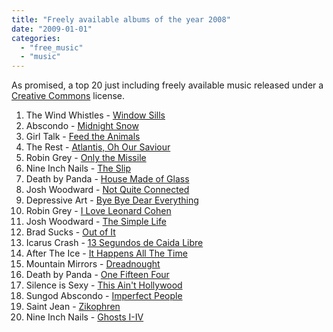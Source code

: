 ```yaml
---
title: "Freely available albums of the year 2008"
date: "2009-01-01"
categories: 
  - "free_music"
  - "music"
---
```


As promised, a top 20 just including freely available music released under a [Creative Commons](http://creativecommons.org/about/licenses/) license.

1. The Wind Whistles - [Window Sills](http://www.jamendo.com/en/album/20549)
2. Abscondo - [Midnight Snow](http://www.jamendo.com/en/album/20092)
3. Girl Talk - [Feed the Animals](http://74.124.198.47/illegal-art.net/__girl__talk___feed__the__anima.ls___/)
4. The Rest - [Atlantis, Oh Our Saviour](http://www.jamendo.com/en/album/27993)
5. Robin Grey - [Only the Missile](http://www.jamendo.com/en/album/30315)
6. Nine Inch Nails - [The Slip](http://theslip.nin.com)
7. Death by Panda - [House Made of Glass](http://www.jamendo.com/en/album/24494)
8. Josh Woodward - [Not Quite Connected](http://www.jamendo.com/en/album/7168)
9. Depressive Art - [Bye Bye Dear Everything](http://www.jamendo.com/en/album/29767)
10. Robin Grey - [I Love Leonard Cohen](http://www.jamendo.com/en/album/34069)
11. Josh Woodward - [The Simple Life](http://www.jamendo.com/en/album/23755)
12. Brad Sucks - [Out of It](http://www.jamendo.com/en/album/31187)
13. Icarus Crash - [13 Segundos de Caida Libre](http://www.jamendo.com/en/album/18388)
14. After The Ice - [It Happens All The Time](http://www.jamendo.com/en/album/22598)
15. Mountain Mirrors - [Dreadnought](http://www.jamendo.com/en/album/32408)
16. Death by Panda - [One Fifteen Four](http://www.archive.org/download/DeathByPanda-OneFifteenFourFour/OneFifteenFourFour.zip)
17. Silence is Sexy - [This Ain't Hollywood](http://www.jamendo.com/en/album/31512)
18. Sungod Abscondo - [Imperfect People](http://www.jamendo.com/en/album/20552)
19. Saint Jean - [Zikophren](http://www.jamendo.com/en/artist/bouvier)
20. Nine Inch Nails - [Ghosts I-IV](http://www.archive.org/details/nineinchnails_ghosts_I_IV)
